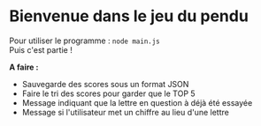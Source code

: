 # Bienvenue dans le jeu du pendu  
Pour utiliser le programme : `node main.js`  
Puis c'est partie !  

**A faire :**  
- Sauvegarde des scores sous un format JSON
- Faire le tri des scores pour garder que le TOP 5
- Message indiquant que la lettre en question à déjà été essayée
- Message si l'utilisateur met un chiffre au lieu d'une lettre
